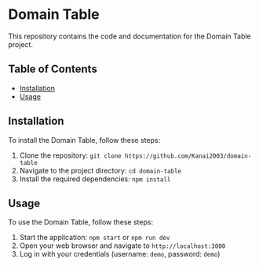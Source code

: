 # Domain Table

This repository contains the code and documentation for the Domain Table project.

## Table of Contents

- [Installation](#installation)
- [Usage](#usage)


## Installation

To install the Domain Table, follow these steps:

1. Clone the repository: `git clone https://github.com/Kanai2003/domain-table`
2. Navigate to the project directory: `cd domain-table`
3. Install the required dependencies: `npm install`

## Usage

To use the Domain Table, follow these steps:

1. Start the application: `npm start` or `npm run dev`
2. Open your web browser and navigate to `http://localhost:3000`
3. Log in with your credentials (username: `demo`, password: `demo`)

